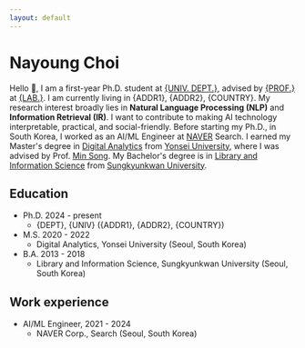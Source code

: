```yaml
---
layout: default
---
```


# Nayoung Choi

Hello 🤝, I am a first-year Ph.D. student at [{UNIV. DEPT.}](www.), advised by [{PROF.}](www.) at [{LAB.}](www.). I am currently living in {ADDR1}, {ADDR2}, {COUNTRY}. My research interest broadly lies in **Natural Language Processing (NLP)** and **Information Retrieval (IR)**. I want to contribute to making AI technology interpretable, practical, and social-friendly. Before starting my Ph.D., in South Korea, I worked as an AI/ML Engineer at [NAVER](https://navercorp.com/) Search. I earned my Master's degree in [Digital Analytics](https://computing.yonsei.ac.kr/eng/eng2_2_d.php) from [Yonsei University](https://www.yonsei.ac.kr/en_sc/), where I was advised by Prof. [Min Song](https://scholar.google.com/citations?user=Wu4DqmEAAAAJ&hl=en). My Bachelor's degree is in [Library and Information Science](https://lis.skku.edu/eng_lis/index.do) from [Sungkyunkwan University](https://www.skku.edu/eng/index.do). <br>

## Education
- Ph.D. 2024 - present
  - {DEPT}, {UNIV} ({ADDR1}, {ADDR2}, {COUNTRY})
- M.S. 2020 - 2022
  - Digital Analytics, Yonsei University (Seoul, South Korea)
- B.A. 2013 - 2018 
  - Library and Information Science, Sungkyunkwan University (Seoul, South Korea)

## Work experience
- AI/ML Engineer, 2021 - 2024
  - NAVER Corp., Search (Seoul, South Korea)
